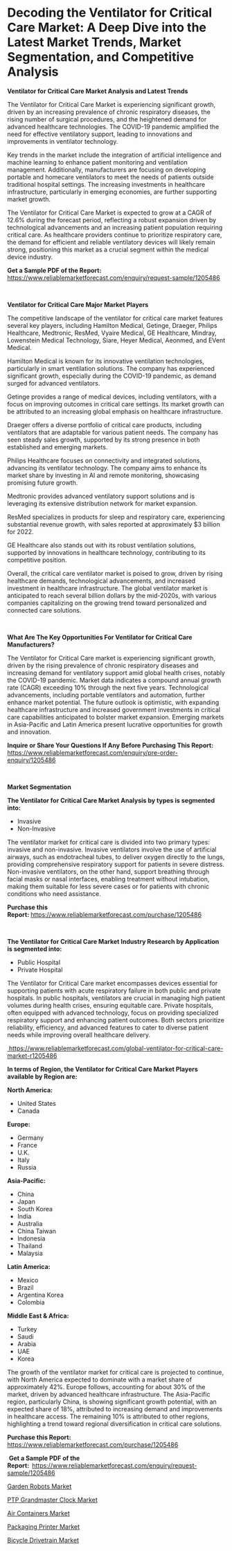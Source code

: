 <p><h1>Decoding the Ventilator for Critical Care Market: A Deep Dive into the Latest Market Trends, Market Segmentation, and Competitive Analysis</h1></p><p><strong>Ventilator for Critical Care Market Analysis and Latest Trends</strong></p>
<p><p>The Ventilator for Critical Care Market is experiencing significant growth, driven by an increasing prevalence of chronic respiratory diseases, the rising number of surgical procedures, and the heightened demand for advanced healthcare technologies. The COVID-19 pandemic amplified the need for effective ventilatory support, leading to innovations and improvements in ventilator technology. </p><p>Key trends in the market include the integration of artificial intelligence and machine learning to enhance patient monitoring and ventilation management. Additionally, manufacturers are focusing on developing portable and homecare ventilators to meet the needs of patients outside traditional hospital settings. The increasing investments in healthcare infrastructure, particularly in emerging economies, are further supporting market growth.</p><p>The Ventilator for Critical Care Market is expected to grow at a CAGR of 12.6% during the forecast period, reflecting a robust expansion driven by technological advancements and an increasing patient population requiring critical care. As healthcare providers continue to prioritize respiratory care, the demand for efficient and reliable ventilatory devices will likely remain strong, positioning this market as a crucial segment within the medical device industry.</p></p>
<p><strong>Get a Sample PDF of the Report:&nbsp;</strong> <a href="https://www.reliablemarketforecast.com/enquiry/request-sample/1205486?utm_campaign=2932&utm_medium=2&utm_source=Github&utm_content=ia&utm_term=26032025&utm_id=ventilator-for-critical-care">https://www.reliablemarketforecast.com/enquiry/request-sample/1205486</a></p>
<p>&nbsp;</p>
<p><strong>Ventilator for Critical Care Major Market Players</strong></p>
<p><p>The competitive landscape of the ventilator for critical care market features several key players, including Hamilton Medical, Getinge, Draeger, Philips Healthcare, Medtronic, ResMed, Vyaire Medical, GE Healthcare, Mindray, Lowenstein Medical Technology, Siare, Heyer Medical, Aeonmed, and EVent Medical. </p><p>Hamilton Medical is known for its innovative ventilation technologies, particularly in smart ventilation solutions. The company has experienced significant growth, especially during the COVID-19 pandemic, as demand surged for advanced ventilators. </p><p>Getinge provides a range of medical devices, including ventilators, with a focus on improving outcomes in critical care settings. Its market growth can be attributed to an increasing global emphasis on healthcare infrastructure. </p><p>Draeger offers a diverse portfolio of critical care products, including ventilators that are adaptable for various patient needs. The company has seen steady sales growth, supported by its strong presence in both established and emerging markets.</p><p>Philips Healthcare focuses on connectivity and integrated solutions, advancing its ventilator technology. The company aims to enhance its market share by investing in AI and remote monitoring, showcasing promising future growth.</p><p>Medtronic provides advanced ventilatory support solutions and is leveraging its extensive distribution network for market expansion. </p><p>ResMed specializes in products for sleep and respiratory care, experiencing substantial revenue growth, with sales reported at approximately $3 billion for 2022. </p><p>GE Healthcare also stands out with its robust ventilation solutions, supported by innovations in healthcare technology, contributing to its competitive position.</p><p>Overall, the critical care ventilator market is poised to grow, driven by rising healthcare demands, technological advancements, and increased investment in healthcare infrastructure. The global ventilator market is anticipated to reach several billion dollars by the mid-2020s, with various companies capitalizing on the growing trend toward personalized and connected care solutions.</p></p>
<p>&nbsp;</p>
<p><strong>What Are The Key Opportunities For Ventilator for Critical Care Manufacturers?</strong></p>
<p><p>The Ventilator for Critical Care market is experiencing significant growth, driven by the rising prevalence of chronic respiratory diseases and increasing demand for ventilatory support amid global health crises, notably the COVID-19 pandemic. Market data indicates a compound annual growth rate (CAGR) exceeding 10% through the next five years. Technological advancements, including portable ventilators and automation, further enhance market potential. The future outlook is optimistic, with expanding healthcare infrastructure and increased government investments in critical care capabilities anticipated to bolster market expansion. Emerging markets in Asia-Pacific and Latin America present lucrative opportunities for growth and innovation.</p></p>
<p><strong>Inquire or Share Your Questions If Any Before Purchasing This Report:</strong> <a href="https://www.reliablemarketforecast.com/enquiry/pre-order-enquiry/1205486?utm_campaign=2932&utm_medium=2&utm_source=Github&utm_content=ia&utm_term=26032025&utm_id=ventilator-for-critical-care">https://www.reliablemarketforecast.com/enquiry/pre-order-enquiry/1205486</a></p>
<p>&nbsp;</p>
<p><strong>Market Segmentation</strong></p>
<p><strong>The Ventilator for Critical Care Market Analysis by types is segmented into:</strong></p>
<p><ul><li>Invasive</li><li>Non-Invasive</li></ul></p>
<p><p>The ventilator market for critical care is divided into two primary types: invasive and non-invasive. Invasive ventilators involve the use of artificial airways, such as endotracheal tubes, to deliver oxygen directly to the lungs, providing comprehensive respiratory support for patients in severe distress. Non-invasive ventilators, on the other hand, support breathing through facial masks or nasal interfaces, enabling treatment without intubation, making them suitable for less severe cases or for patients with chronic conditions who need assistance.</p></p>
<p><strong>Purchase this Report:&nbsp;</strong><a href="https://www.reliablemarketforecast.com/purchase/1205486?utm_campaign=2932&utm_medium=2&utm_source=Github&utm_content=ia&utm_term=26032025&utm_id=ventilator-for-critical-care">https://www.reliablemarketforecast.com/purchase/1205486</a></p>
<p>&nbsp;</p>
<p><strong>The Ventilator for Critical Care Market Industry Research by Application is segmented into:</strong></p>
<p><ul><li>Public Hospital</li><li>Private Hospital</li></ul></p>
<p><p>The Ventilator for Critical Care market encompasses devices essential for supporting patients with acute respiratory failure in both public and private hospitals. In public hospitals, ventilators are crucial in managing high patient volumes during health crises, ensuring equitable care. Private hospitals, often equipped with advanced technology, focus on providing specialized respiratory support and enhancing patient outcomes. Both sectors prioritize reliability, efficiency, and advanced features to cater to diverse patient needs while improving overall healthcare delivery.</p></p>
<p><a href="https://www.reliablemarketforecast.com/global-ventilator-for-critical-care-market-r1205486?utm_campaign=2932&utm_medium=2&utm_source=Github&utm_content=ia&utm_term=26032025&utm_id=ventilator-for-critical-care">&nbsp;https://www.reliablemarketforecast.com/global-ventilator-for-critical-care-market-r1205486</a></p>
<p><strong>In terms of Region, the Ventilator for Critical Care Market Players available by Region are:</strong></p>
<p>
    <p> <strong> North America: </strong>
        <ul>
            <li>United States</li>
            <li>Canada</li>
        </ul>
        </p> 
    <p> <strong> Europe: </strong>
        <ul>
            <li>Germany</li>
            <li>France</li>
            <li>U.K.</li>
            <li>Italy</li>
            <li>Russia</li>
        </ul>
        </p> 
    <p> <strong> Asia-Pacific: </strong>
        <ul>
            <li>China</li>
            <li>Japan</li>
            <li>South Korea</li>
            <li>India</li>
            <li>Australia</li>
            <li>China Taiwan</li>
            <li>Indonesia</li>
            <li>Thailand</li>
            <li>Malaysia</li>
        </ul>
        </p> 
    <p> <strong> Latin America: </strong>
        <ul>
            <li>Mexico</li>
            <li>Brazil</li>
            <li>Argentina Korea</li>
            <li>Colombia</li>
        </ul>
        </p> 
    <p> <strong> Middle East & Africa: </strong>
        <ul>
            <li>Turkey</li>
            <li>Saudi</li>
            <li>Arabia</li>
            <li>UAE</li>
            <li>Korea</li>
        </ul>
    </p>
    </p>
<p><p>The growth of the ventilator market for critical care is projected to continue, with North America expected to dominate with a market share of approximately 42%. Europe follows, accounting for about 30% of the market, driven by advanced healthcare infrastructure. The Asia-Pacific region, particularly China, is showing significant growth potential, with an expected share of 18%, attributed to increasing demand and improvements in healthcare access. The remaining 10% is attributed to other regions, highlighting a trend toward regional diversification in critical care solutions.</p></p>
<p><strong>Purchase this Report: </strong><a href="https://www.reliablemarketforecast.com/purchase/1205486?utm_campaign=2932&utm_medium=2&utm_source=Github&utm_content=ia&utm_term=26032025&utm_id=ventilator-for-critical-care">https://www.reliablemarketforecast.com/purchase/1205486</a></p>
<p>&nbsp;<strong>Get a Sample PDF of the Report:&nbsp;&nbsp;</strong><a href="https://www.reliablemarketforecast.com/enquiry/request-sample/1205486?utm_campaign=2932&utm_medium=2&utm_source=Github&utm_content=ia&utm_term=26032025&utm_id=ventilator-for-critical-care">https://www.reliablemarketforecast.com/enquiry/request-sample/1205486</a></p>
<p><strong></strong></p>
<p><p><a href="https://www.linkedin.com/pulse/garden-robots-market-size-foreign-opportunities-revenue-generation-a0ype?utm_campaign=2932&utm_medium=2&utm_source=Github&utm_content=ia&utm_term=26032025&utm_id=ventilator-for-critical-care">Garden Robots Market</a></p><p><a href="https://www.linkedin.com/pulse/regulatory-landscape-its-influence-global-ptp-grandmaster-fg3de?utm_campaign=2932&utm_medium=2&utm_source=Github&utm_content=ia&utm_term=26032025&utm_id=ventilator-for-critical-care">PTP Grandmaster Clock Market</a></p><p><a href="https://www.linkedin.com/pulse/essential-overview-air-containers-market-projected-118-cagr-cvzte?utm_campaign=2932&utm_medium=2&utm_source=Github&utm_content=ia&utm_term=26032025&utm_id=ventilator-for-critical-care">Air Containers Market</a></p><p><a href="https://www.linkedin.com/pulse/future-packaging-printer-market-growth-predictions-cagr-12as-well-cbqre?utm_campaign=2932&utm_medium=2&utm_source=Github&utm_content=ia&utm_term=26032025&utm_id=ventilator-for-critical-care">Packaging Printer Market</a></p><p><a href="https://www.linkedin.com/pulse/future-bicycle-drivetrain-market-global-forecast-trends-2025-u4qwe?utm_campaign=2932&utm_medium=2&utm_source=Github&utm_content=ia&utm_term=26032025&utm_id=ventilator-for-critical-care">Bicycle Drivetrain Market</a></p></p>